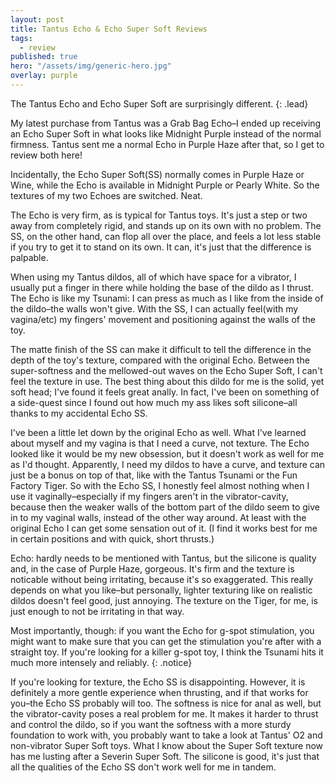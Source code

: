 ```yaml
---
layout: post
title: Tantus Echo & Echo Super Soft Reviews
tags:
  - review
published: true
hero: "/assets/img/generic-hero.jpg"
overlay: purple
---
```

The Tantus Echo and Echo Super Soft are surprisingly different.
{: .lead}

My latest purchase from Tantus was a Grab Bag Echo–I ended up receiving an Echo Super Soft in what looks like Midnight Purple instead of the normal firmness. Tantus sent me a normal Echo in Purple Haze after that, so I get to review both here!

<!--break-->

Incidentally, the Echo Super Soft(SS) normally comes in Purple Haze or Wine, while the Echo is available in Midnight Purple or Pearly White. So the textures of my two Echoes are switched. Neat.

The Echo is very firm, as is typical for Tantus toys. It's just a step or two away from completely rigid, and stands up on its own with no problem. The SS, on the other hand, can flop all over the place, and feels a lot less stable if you try to get it to stand on its own. It can, it's just that the difference is palpable. 

When using my Tantus dildos, all of which have space for a vibrator, I usually put a finger in there while holding the base of the dildo as I thrust. The Echo is like my Tsunami: I can press as much as I like from the inside of the dildo–the walls won't give. With the SS, I can actually feel(with my vagina/etc) my fingers' movement and positioning against the walls of the toy.

The matte finish of the SS can make it difficult to tell the difference in the depth of the toy's texture, compared with the original Echo. Between the super-softness and the mellowed-out waves on the Echo Super Soft, I can't feel the texture in use. The best thing about this dildo for me is the solid, yet soft head; I've found it feels great anally. In fact, I've been on something of a side-quest since I found out how much my ass likes soft silicone–all thanks to my accidental Echo SS.

I've been a little let down by the original Echo as well. What I've learned about myself and my vagina is that I need a curve, not texture. The Echo looked like it would be my new obsession, but it doesn't work as well for me as I'd thought. Apparently, I need my dildos to have a curve, and texture can just be a bonus on top of that, like with the Tantus Tsunami or the Fun Factory Tiger. So with the Echo SS, I honestly feel almost nothing when I use it vaginally–especially if my fingers aren't in the vibrator-cavity, because then the weaker walls of the bottom part of the dildo seem to give in to my vaginal walls, instead of the other way around. At least with the original Echo I can get some sensation out of it. (I find it works best for me in certain positions and with quick, short thrusts.)

Echo: hardly needs to be mentioned with Tantus, but the silicone is quality and, in the case of Purple Haze, gorgeous. It's firm and the texture is noticable without being irritating, because it's so exaggerated. This really depends on what you like–but personally, lighter texturing like on realistic dildos doesn't feel good, just annoying. The texture on the Tiger, for me, is just enough to not be irritating in that way.

Most importantly, though: if you want the Echo for g-spot stimulation, you might want to make sure that you can get the stimulation you're after with a straight toy. If you're looking for a killer g-spot toy, I think the Tsunami hits it much more intensely and reliably. 
{: .notice}

If you're looking for texture, the Echo SS is disappointing. However, it is definitely a more gentle experience when thrusting, and if that works for you–the Echo SS probably will too. The softness is nice for anal as well, but the vibrator-cavity poses a real problem for me. It makes it harder to thrust and control the dildo, so if you want the softness with a more sturdy foundation to work with, you probably want to take a look at Tantus' O2 and non-vibrator Super Soft toys. What I know about the Super Soft texture now has me lusting after a Severin Super Soft. The silicone is good, it's just that all the qualities of the Echo SS don't work well for me in tandem.
